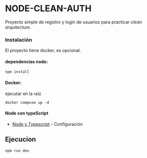 # NODE-CLEAN-AUTH

Proyecto simple de registro y login de usuarios para practicar *clean arquitecture*.

### Instalación

El proyecto tiene docker, es opcional.

#### dependencias node:
```SHELL
npm install
```

#### Docker:
ejecutar en la raíz
```
docker compose up -d
```

#### Node con typeScript

* [Node y Typescript](https://gist.github.com/Klerith/3ba17e86dc4fabd8301a59699b9ffc0b) - Configuración

## Ejecucion

```
npm run dev
```

